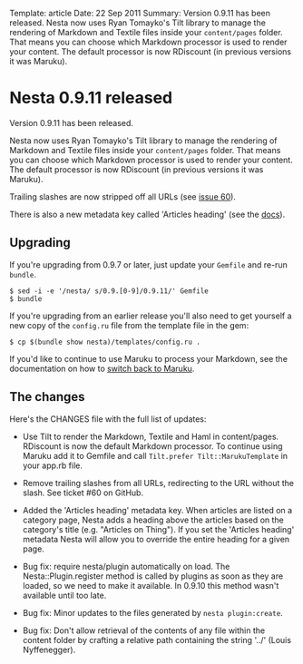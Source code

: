 Template: article
Date: 22 Sep 2011
Summary: Version 0.9.11 has been released. Nesta now uses Ryan Tomayko's Tilt library to manage the rendering of Markdown and Textile files inside your `content/pages` folder. That means you can choose which Markdown processor is used to render your content. The default processor is now RDiscount (in previous versions it was Maruku).

# Nesta 0.9.11 released

Version 0.9.11 has been released.

Nesta now uses Ryan Tomayko's Tilt library to manage the rendering of
Markdown and Textile files inside your `content/pages` folder. That
means you can choose which Markdown processor is used to render your
content. The default processor is now RDiscount (in previous versions it
was Maruku).

Trailing slashes are now stripped off all URLs (see [issue 60][60]).

There is also a new metadata key called 'Articles heading' (see the
[docs][]).

[60]: https://github.com/gma/nesta/issues/60
[docs]: /docs/creating-content/metadata-reference#articles_heading

## Upgrading

If you're upgrading from 0.9.7 or later, just update your `Gemfile` and re-run
`bundle`.

    $ sed -i -e '/nesta/ s/0.9.[0-9]/0.9.11/' Gemfile
    $ bundle

If you're upgrading from an earlier release you'll also need to get
yourself a new copy of the `config.ru` file from the template file in the
gem:

    $ cp $(bundle show nesta)/templates/config.ru .

If you'd like to continue to use Maruku to process your Markdown, see
the documentation on how to [switch back to Maruku][switching].

[switching]: /docs/creating-content/changing-the-markdown-processor

## The changes

Here's the CHANGES file with the full list of updates:

 * Use Tilt to render the Markdown, Textile and Haml in content/pages.
   RDiscount is now the default Markdown processor. To continue using
   Maruku add it to Gemfile and call `Tilt.prefer Tilt::MarukuTemplate`
   in your app.rb file.

 * Remove trailing slashes from all URLs, redirecting to the URL without
   the slash. See ticket #60 on GitHub.

 * Added the 'Articles heading' metadata key. When articles are listed
   on a category page, Nesta adds a heading above the articles based on
   the category's title (e.g. "Articles on Thing").  If you set the
   'Articles heading' metadata Nesta will allow you to override the
   entire heading for a given page.
 
 * Bug fix: require nesta/plugin automatically on load. The
   Nesta::Plugin.register method is called by plugins as soon as they
   are loaded, so we need to make it available. In 0.9.10 this method
   wasn't available until too late.

 * Bug fix: Minor updates to the files generated by
   `nesta plugin:create`.

 * Bug fix: Don't allow retrieval of the contents of any file
   within the content folder by crafting a relative path containing
   the string '../' (Louis Nyffenegger).
